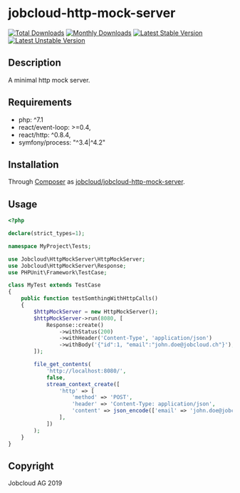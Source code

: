 # jobcloud-http-mock-server

[![Total Downloads](https://poser.pugx.org/jobcloud/jobcloud-http-mock-server/downloads.png)](https://packagist.org/packages/jobcloud/jobcloud-http-mock-server)
[![Monthly Downloads](https://poser.pugx.org/jobcloud/jobcloud-http-mock-server/d/monthly)](https://packagist.org/packages/jobcloud/jobcloud-http-mock-server)
[![Latest Stable Version](https://poser.pugx.org/jobcloud/jobcloud-http-mock-server/v/stable.png)](https://packagist.org/packages/jobcloud/jobcloud-http-mock-server)
[![Latest Unstable Version](https://poser.pugx.org/jobcloud/jobcloud-http-mock-server/v/unstable)](https://packagist.org/packages/jobcloud/jobcloud-http-mock-server)

## Description

A minimal http mock server.

## Requirements

 * php: ^7.1
 * react/event-loop: >=0.4,
 * react/http: ^0.8.4,
 * symfony/process: "^3.4|^4.2"

## Installation

Through [Composer](http://getcomposer.org) as [jobcloud/jobcloud-http-mock-server][1].

## Usage

```php
<?php

declare(strict_types=1);

namespace MyProject\Tests;

use Jobcloud\HttpMockServer\HttpMockServer;
use Jobcloud\HttpMockServer\Response;
use PHPUnit\Framework\TestCase;

class MyTest extends TestCase
{
    public function testSomthingWithHttpCalls()
    {
        $httpMockServer = new HttpMockServer();
        $httpMockServer->run(8080, [
            Response::create()
                ->withStatus(200)
                ->withHeader('Content-Type', 'application/json')
                ->withBody('{"id":1, "email":"john.doe@jobcloud.ch"}'),
        ]);

        file_get_contents(
            'http://localhost:8080/',
            false,
            stream_context_create([
                'http' => [
                    'method' => 'POST',
                    'header' => 'Content-Type: application/json',
                    'content' => json_encode(['email' => 'john.doe@jobcloud.ch']),
                ],
            ])
        );
    }
}
```

## Copyright

Jobcloud AG 2019

[1]: https://packagist.org/packages/jobcloud/jobcloud-http-mock-server



